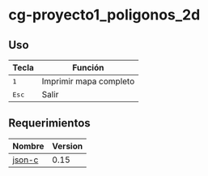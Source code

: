 # cg-proyecto1_poligonos_2d


## Uso

|Tecla|Función|
|---|---|
| <kbd>1</kbd>  | Imprimir mapa completo |
| <kbd>Esc</kbd>  | Salir |

## Requerimientos

|Nombre|Version|
|---|---|
|[json-c](https://json-c.github.io/json-c/)|0.15|